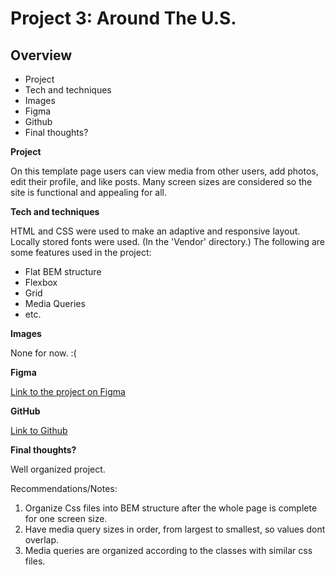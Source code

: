 # Project 3: Around The U.S.

## Overview

- Project
- Tech and techniques
- Images
- Figma
- Github
- Final thoughts?

**Project**

On this template page users can view media from other users, add photos, edit their profile, and like posts.
Many screen sizes are considered so the site is functional and appealing for all.

**Tech and techniques**

HTML and CSS were used to make an adaptive and responsive layout.
Locally stored fonts were used. (In the 'Vendor' directory.)
The following are some features used in the project:

- Flat BEM structure
- Flexbox
- Grid
- Media Queries
- etc.

**Images**

None for now. :(

**Figma**

[Link to the project on Figma](https://www.figma.com/file/ii4xxsJ0ghevUOcssTlHZv/Sprint-3%3A-Around-the-US?node-id=0%3A1)

**GitHub**

[Link to Github](https://freddy-pc.github.io/se_project_aroundtheus/)

**Final thoughts?**

Well organized project.

Recommendations/Notes:

1. Organize Css files into BEM structure after the whole page is complete for one screen size.
2. Have media query sizes in order, from largest to smallest, so values dont overlap.
3. Media queries are organized according to the classes with similar css files.
